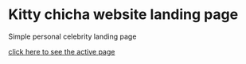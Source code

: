 # Kitty chicha website landing page

<p>Simple personal celebrity landing page</p>

<a href="https://kittychicha.netlify.app/">click here to see the active page</a>